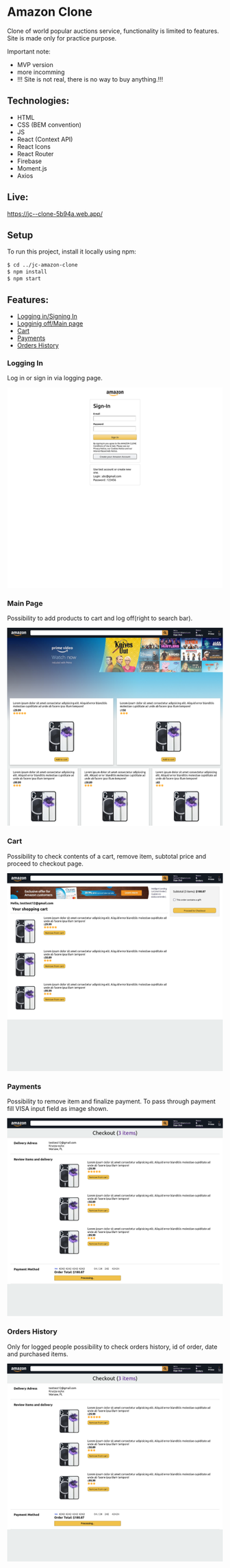 # Amazon Clone

Clone of world popular auctions service, functionality is limited to features.
Site is made only for practice purpose.

Important note:

- MVP version
- more incomming
- !!! Site is not real, there is no way to buy anything.!!!

## Technologies:

- HTML
- CSS (BEM convention)
- JS
- React (Context API)
- React Icons
- React Router
- Firebase
- Moment.js
- Axios

## Live:

https://jc--clone-5b94a.web.app/

## Setup

To run this project, install it locally using npm:

```
$ cd ../jc-amazon-clone
$ npm install
$ npm start
```

## Features:

- [Logging in/Signing In](#Logging-In)
- [Logginig off/Main page](#Main-Page)
- [Cart](#Cart)
- [Payments](#Payments)
- [Orders History](#Orders-History)

### Logging In

Log in or sign in via logging page.

![myImage](./src/assets/readme_img/login.png)

### Main Page

Possibility to add products to cart and log off(right to search bar).

![myImage](./src/assets/readme_img/main.png)

### Cart

Possibility to check contents of a cart, remove item, subtotal price and proceed to checkout page.

![myImage](./src/assets/readme_img/cart.png)

### Payments

Possibility to remove item and finalize payment.
To pass through payment fill VISA input field as image shown.

![myImage](./src/assets/readme_img/checkout.png)

### Orders History

Only for logged people possibility to check orders history, id of order, date and purchased items.

![myImage](./src/assets/readme_img/checkout.png)
